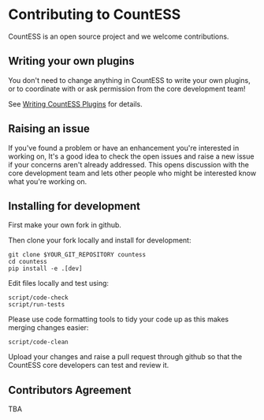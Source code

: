 # Contributing to CountESS

CountESS is an open source project and we welcome contributions.

## Writing your own plugins

You don't need to change anything in CountESS to write your own 
plugins, or to coordinate with or ask permission from the core development
team!

See [Writing CountESS Plugins](../writing-plugins/) for details.

## Raising an issue

If you've found a problem or have an enhancement you're interested in working on,
It's a good idea to check the open issues and raise a new issue if
your concerns aren't already addressed.  This opens discussion with the core
development team and lets other people who might be interested know what you're
working on.

## Installing for development

First make your own fork in github.

Then clone your fork locally and install for development:

    git clone $YOUR_GIT_REPOSITORY countess
    cd countess
    pip install -e .[dev]

Edit files locally and test using:

    script/code-check
    script/run-tests

Please use code formatting tools to tidy your code up as this makes merging
changes easier:

    script/code-clean

Upload your changes and raise a pull request through github so that
the CountESS core developers can test and review it.

## Contributors Agreement

TBA


